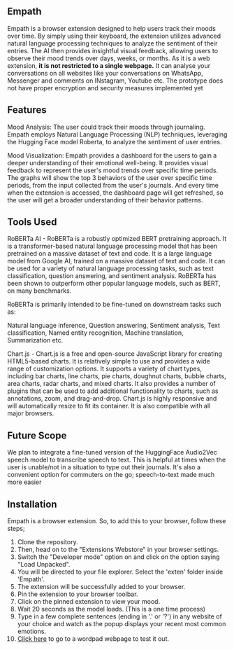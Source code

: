 ## Empath

Empath is a browser extension designed to help users track their moods over time. By simply using their keyboard, the extension utilizes advanced natural language processing techniques to analyze the sentiment of their entries. The AI then provides insightful visual feedback, allowing users to observe their mood trends over days, weeks, or months. As it is a web extension, **it is not restricted to a single webpage.** It can analyse your conversations on all websites like your conversations on WhatsApp, Messenger and comments on INstagram, Youtube etc. The prototype does not have proper encryption and security measures implemented yet

## Features

Mood Analysis: The user could track their moods through journaling. Empath employs Natural Language Processing (NLP) techniques, leveraging the Hugging Face model Roberta, to analyze the sentiment of user entries.

Mood Visualization: Empath provides a dashboard for the users to gain a deeper understanding of their emotional well-being. It provides visual feedback to represent the user's mood trends over specific time periods. The graphs will show the top 3 behaviors of the user over specific time periods, from the input collected from the user's journals. And every time when the extension is accessed, the dashboard page will get refreshed, so the user will get a broader understanding of their behavior patterns.

## Tools Used

RoBERTa AI - RoBERTa is a robustly optimized BERT pretraining approach. It is a transformer-based natural language processing model that has been pretrained on a massive dataset of text and code. It is a large language model from Google AI, trained on a massive dataset of text and code. It can be used for a variety of natural language processing tasks, such as text classification, question answering, and sentiment analysis. RoBERTa has been shown to outperform other popular language models, such as BERT, on many benchmarks.
             
RoBERTa is primarily intended to be fine-tuned on downstream tasks such as: 

Natural language inference,
Question answering,
Sentiment analysis,
Text classification,
Named entity recognition,
Machine translation,
Summarization etc.


Chart.js - Chart.js is a free and open-source JavaScript library for creating HTML5-based charts. It is relatively simple to use and provides a wide range of customization options. It supports a variety of chart types, including bar charts, line charts, pie charts, doughnut charts, bubble charts, area charts, radar charts, and mixed charts. 
It also provides a number of plugins that can be used to add additional functionality to charts, such as annotations, zoom, and drag-and-drop. Chart.js is highly responsive and will automatically resize to fit its container. It is also compatible with all major browsers.
             
## Future Scope

We plan to integrate a fine-tuned version of the HuggingFace Audio2Vec speech model to transcribe speech to text. This is helpful at times when the user is unable/not in a situation to type out their journals. It's also a convenient option for commuters on the go; speech-to-text made much more easier
                
## Installation

Empath is a browser extension. So, to add this to your browser, follow these steps;

1. Clone the  repository.
3. Then, head on to the "Extensions Webstore" in your browser settings.
4. Switch the "Developer mode" option on and click on the option saying "Load Unpacked".
5. You will be directed to your file explorer. Select the 'exten' folder inside 'Empath'.
6. The extension will be successfully added to your browser.
7. Pin the extension to your browser toolbar.
8. Click on the pinned extension to view your mood.
9. Wait 20 seconds as the model loads. (This is a one time process)
10. Type in a few complete sentences (ending in '.' or '?') in any website of your choice and watch as the popup displays your recent most common emotions.
11. [Click here](https://www.onlinewordpad.com/) to go to a wordpad webpage to test it out.
